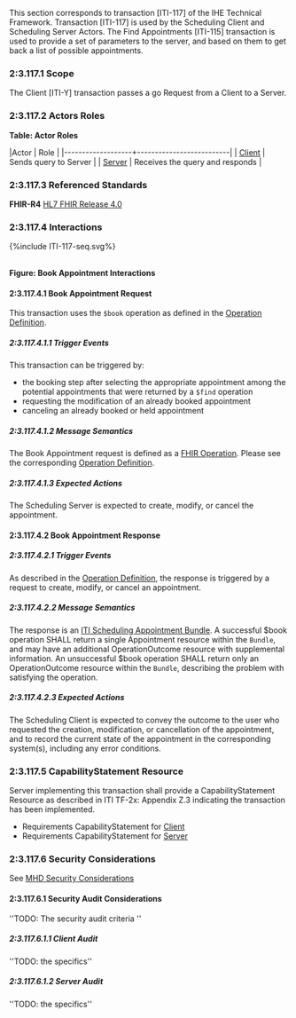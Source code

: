 This section corresponds to transaction [ITI-117] of the IHE Technical Framework. Transaction [ITI-117] is used by the Scheduling Client and Scheduling Server Actors. The Find Appointments [ITI-115] transaction is used to provide a set of parameters to the server, and based on them to get back a list of possible appointments.

### 2:3.117.1 Scope

The Client [ITI-Y] transaction passes a go Request from a Client to a Server.

### 2:3.117.2 Actors Roles

**Table: Actor Roles**

|Actor | Role |
|-------------------+--------------------------|
| [Client](volume-1.html#client)    | Sends query to Server |
| [Server](volume-1.html#server) | Receives the query and responds |

### 2:3.117.3 Referenced Standards

**FHIR-R4** [HL7 FHIR Release 4.0](https://www.hl7.org/FHIR/R4)

### 2:3.117.4 Interactions

<div>
{%include ITI-117-seq.svg%}
</div>
<br clear="all">

**Figure: Book Appointment Interactions**


#### 2:3.117.4.1 Book Appointment Request
This transaction uses the `$book` operation as defined in the [Operation Definition](./OperationDefinition-appointment-book.html).

##### 2:3.117.4.1.1 Trigger Events
This transaction can be triggered by:
* the booking step after selecting the appropriate appointment among the potential appointments that were returned by a `$find` operation
* requesting the modification of an already booked appointment
* canceling an already booked or held appointment

##### 2:3.117.4.1.2 Message Semantics
The Book Appointment request is defined as a [FHIR Operation]({{site.data.fhir.path}}operations.html). Please see the corresponding [Operation Definition](./OperationDefinition-appointment-book.html).

##### 2:3.117.4.1.3 Expected Actions

The Scheduling Server is expected to create, modify, or cancel the appointment.

#### 2:3.117.4.2 Book Appointment Response

##### 2:3.117.4.2.1 Trigger Events

As described in the [Operation Definition](./OperationDefinition-appointment-book.html), the response is triggered by a request to create, modify, or cancel an appointment.

##### 2:3.117.4.2.2 Message Semantics

The response is an [ITI Scheduling Appointment Bundle](./StructureDefinition-ihe-sched-appt.html). A successful $book operation SHALL return a single Appointment resource within the `Bundle`, and may have an additional OperationOutcome resource with supplemental information. An unsuccessful $book operation SHALL return only an OperationOutcome resource within the `Bundle`, describing the problem with satisfying the operation.

##### 2:3.117.4.2.3 Expected Actions

The Scheduling Client is expected to convey the outcome to the user who requested the creation, modification, or cancellation of the appointment, and to record the current state of the appointment in the corresponding system(s), including any error conditions.


### 2:3.117.5 CapabilityStatement Resource

Server implementing this transaction shall provide a CapabilityStatement Resource as described in ITI TF-2x: Appendix Z.3 indicating the transaction has been implemented. 
* Requirements CapabilityStatement for [Client](CapabilityStatement-IHE.Scheduling.client.html)
* Requirements CapabilityStatement for [Server](CapabilityStatement-IHE.Scheduling.server.html)

### 2:3.117.6 Security Considerations

See [MHD Security Considerations](volume-1.html#security-considerations)

#### 2:3.117.6.1 Security Audit Considerations

''TODO: The security audit criteria ''

##### 2:3.117.6.1.1 Client Audit 

''TODO: the specifics''

##### 2:3.117.6.1.2 Server Audit 

''TODO: the specifics''
